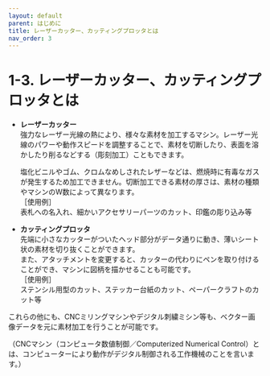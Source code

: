 ```yaml
---
layout: default
parent: はじめに
title: レーザーカッター、カッティングプロッタとは
nav_order: 3
---
```


# **1-3.  レーザーカッター、カッティングプロッタとは**



*   **レーザーカッター** \
強力なレーザー光線の熱により、様々な素材を加工するマシン。レーザー光線のパワーや動作スピードを調整することで、素材を切断したり、表面を溶かしたり削るなどする（彫刻加工）こともできます。

    塩化ビニルやゴム、クロムなめしされたレザーなどは、燃焼時に有毒なガスが発生するため加工できません。切断加工できる素材の厚さは、素材の種類やマシンのW数によって異なります。 \
［使用例］ \
表札への名入れ、細かいアクセサリーパーツのカット、印鑑の彫り込み等

*   **カッティングプロッタ** \
先端に小さなカッターがついたヘッド部分がデータ通りに動き、薄いシート状の素材を切り抜くことができます。 \
また、アタッチメントを変更すると、カッターの代わりにペンを取り付けることができ、マシンに図柄を描かせることも可能です。 \
［使用例］ \
ステンシル用型のカット、ステッカー台紙のカット、ペーパークラフトのカット等

これらの他にも、CNCミリングマシンやデジタル刺繍ミシン等も、ベクター画像データを元に素材加工を行うことが可能です。

（CNCマシン（コンピュータ数値制御／Computerized Numerical Control）とは、コンピューターにより動作がデジタル制御される工作機械のことを言います。）
